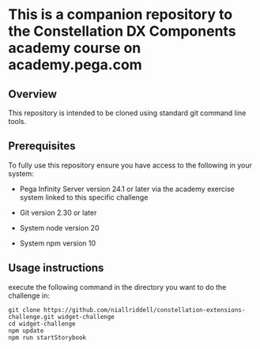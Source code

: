 # This is a companion repository to the Constellation DX Components academy course on academy.pega.com

## Overview

This repository is intended to be cloned using standard git command line tools.   

## Prerequisites

To fully use this repository ensure you have access to the following in your system:

- Pega Infinity Server version 24.1 or later via the academy exercise system linked to this specific challenge

- Git version 2.30 or later

- System node version 20

- System npm version 10

## Usage instructions 

execute the following command in the directory you want to do the challenge in:

```
git clone https://github.com/niallriddell/constellation-extensions-challenge.git widget-challenge
cd widget-challenge
npm update
npm run startStorybook
```
